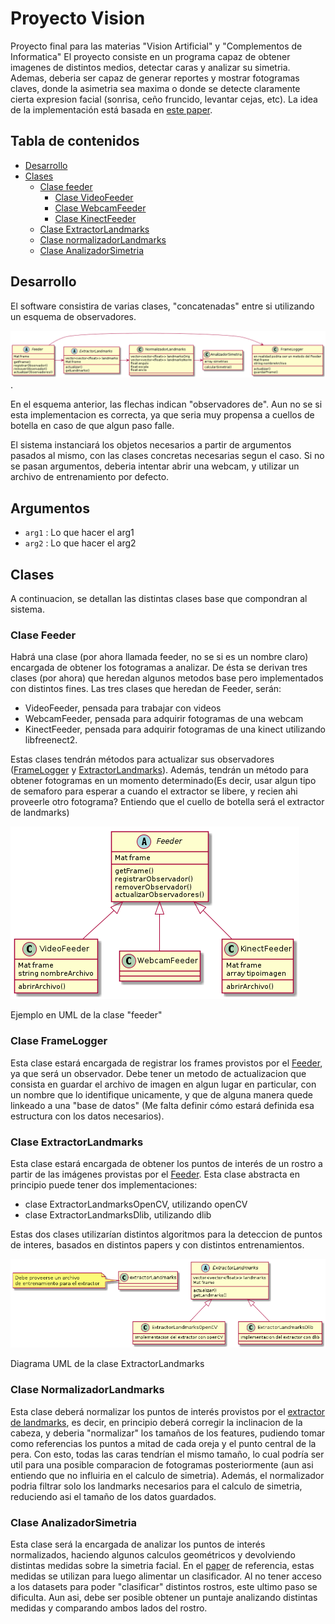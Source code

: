 # Proyecto Vision

Proyecto final para las materias "Vision Artificial" y "Complementos de Informatica"
El proyecto consiste en un programa capaz de obtener imagenes de distintos medios, detectar caras y analizar su simetria. Ademas, deberia ser capaz de generar reportes y mostrar fotogramas claves, donde la asimetria sea maxima o donde se detecte claramente cierta expresion facial (sonrisa, ceño fruncido, levantar cejas, etc). La idea de la implementación está basada en [este paper][1].

## Tabla de contenidos

+ [Desarrollo](#desarrollo)
+ [Clases](#clases)
  + [Clase feeder](#clase-feeder)
    + [Clase VideoFeeder](#clase-videofeeder)
    + [Clase WebcamFeeder](#clase-webcamfeeder)
    + [Clase KinectFeeder](#clase-kinectfeeder)
  + [Clase ExtractorLandmarks](#clase-extractorlandmarks)
  + [Clase normalizadorLandmarks](#clase-normalizadorlandmarks)
  + [Clase AnalizadorSimetria](#clase-analizadorsimetria)

## Desarrollo

El software consistira de varias clases, "concatenadas" entre si utilizando un esquema de observadores.

![Esquema del funcionamiento general](/Diagrama/proyectoVision.png).

En el esquema anterior, las flechas indican "observadores de". Aun no se si esta implementacion es correcta, ya que seria muy propensa a cuellos de botella en caso de que algun paso falle.

El sistema instanciará los objetos necesarios a partir de argumentos pasados al mismo, con las clases concretas necesarias segun el caso. Si no se pasan argumentos, deberia intentar abrir una webcam, y utilizar un archivo de entrenamiento por defecto.

## Argumentos

+ `arg1` : Lo que hacer el arg1
+ `arg2` : Lo que hacer el arg2

## Clases

A continuacion, se detallan las distintas clases base que compondran al sistema.

### Clase Feeder

 Habrá una clase (por ahora llamada feeder, no se si es un nombre claro) encargada de obtener los fotogramas a analizar. De ésta se derivan tres clases (por ahora) que heredan algunos metodos base pero implementados con distintos fines. Las tres clases que heredan de Feeder, serán:

+ VideoFeeder, pensada para trabajar con videos
+ WebcamFeeder, pensada para adquirir fotogramas de una webcam
+ KinectFeeder, pensada para adquirir fotogramas de una kinect utilizando libfreenect2.

Estas clases tendrán métodos para actualizar sus observadores ([FrameLogger](#clase-framelogger) y [ExtractorLandmarks](#clase-extractorlandmarks)).
Además, tendrán un método para obtener fotogramas en un momento determinado(Es decir, usar algun tipo de semaforo para esperar a cuando el extractor se libere, y recien ahi proveerle otro fotograma? Entiendo que el cuello de botella será el extractor de landmarks)

![Ejemplo del Feeder](/Diagrama/feeder.png)

Ejemplo en UML de la clase "feeder"

### Clase FrameLogger

Esta clase estará encargada de registrar los frames provistos por el [Feeder](#clase-feeder), ya que será un observador. Debe tener un metodo de actualizacion que consista en guardar el archivo de imagen en algun lugar en particular, con un nombre que lo identifique unicamente, y que de alguna manera quede linkeado a una "base de datos" (Me falta definir cómo estará definida esa estructura con los datos necesarios).

### Clase ExtractorLandmarks

Esta clase estará encargada de obtener los puntos de interés de un rostro a partir de las imágenes provistas por el [Feeder](#clase-feeder). Esta clase abstracta en principio puede tener dos implementaciones:

+ clase ExtractorLandmarksOpenCV, utilizando openCV
+ clase ExtractorLandmarksDlib, utilizando dlib

Estas dos clases utilizarían distintos algoritmos para la deteccion de puntos de interes, basados en distintos papers y con distintos entrenamientos.

![Ejemplo del Feeder](/Diagrama/extractorLandmarks.png)

Diagrama UML de la clase ExtractorLandmarks

### Clase NormalizadorLandmarks

Esta clase deberá normalizar los puntos de interés provistos por el [extractor de landmarks](#clase-extractorlandmarks), es decir, en principio deberá corregir la inclinacion de la cabeza, y deberia "normalizar" los tamaños de los features, pudiendo tomar como referencias los puntos a mitad de cada oreja y el punto central de la pera. Con esto, todas las caras tendrían el mismo tamaño, lo cual podría ser util para una posible comparacion de fotogramas posteriormente (aun asi entiendo que no influiria en el calculo de simetria).
Además, el normalizador podria filtrar solo los landmarks necesarios para el calculo de simetria, reduciendo asi el tamaño de los datos guardados.

### Clase AnalizadorSimetria

Esta clase será la encargada de analizar los puntos de interés normalizados, haciendo algunos calculos geométricos y devolviendo distintas medidas sobre la simetria facial.
En el [paper][1] de referencia, estas medidas se utilizan para luego alimentar un clasificador. Al no tener acceso a los datasets para poder "clasificar" distintos rostros, este ultimo paso se dificulta. Aun asi, debe ser posible obtener un puntaje analizando distintas medidas y comparando ambos lados del rostro.

[1]: https://www.mdpi.com/2076-3417/11/5/2435 "Facial Paralysis Detection on Images Using Key Point Analysis"

